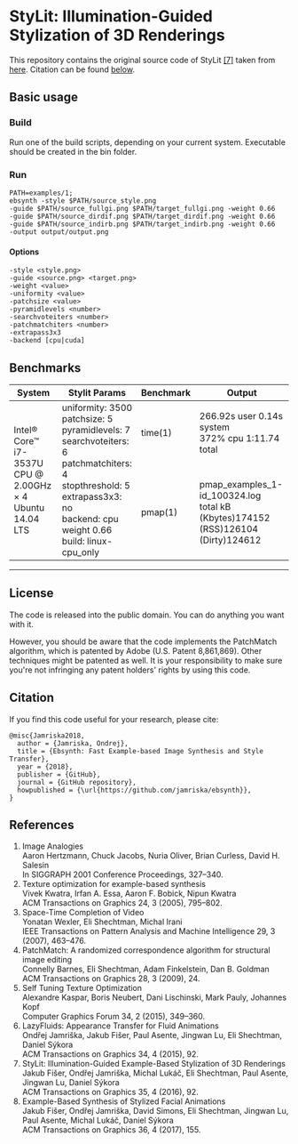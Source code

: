 # StyLit: Illumination-Guided Stylization of 3D Renderings

This repository contains the original source code of StyLit [[7]](#references) taken from [here](https://github.com/jamriska/ebsynth). Citation can be found [below](#citation).


## Basic usage

### Build

Run one of the build scripts, depending on your current system. Executable should be created in the bin folder.

### Run

```
PATH=examples/1;
ebsynth -style $PATH/source_style.png
-guide $PATH/source_fullgi.png $PATH/target_fullgi.png -weight 0.66
-guide $PATH/source_dirdif.png $PATH/target_dirdif.png -weight 0.66
-guide $PATH/source_indirb.png $PATH/target_indirb.png -weight 0.66
-output output/output.png
```

  #### Options
  ```
  -style <style.png>
  -guide <source.png> <target.png>
  -weight <value>
  -uniformity <value>
  -patchsize <value>
  -pyramidlevels <number>
  -searchvoteiters <number>
  -patchmatchiters <number>
  -extrapass3x3
  -backend [cpu|cuda]
  ```

## Benchmarks

<table>
  <thead>
    <tr>
      <th>System</th>
      <th>Stylit Params</th>
      <th>Benchmark</th>
      <th>Output</th>
  </tr>
  </thead>
  <tbody>
    <tr>
      <td rowspan=2>Intel® Core™ i7-3537U CPU @ 2.00GHz × 4 </br> Ubuntu 14.04 LTS </td>
      <td rowspan=2>uniformity: 3500 </br> 
                    patchsize: 5 </br> 
                    pyramidlevels: 7 </br> 
                    searchvoteiters: 6 </br> 
                    patchmatchiters: 4 </br> 
                    stopthreshold: 5 </br> 
                    extrapass3x3: no </br> 
                    backend: cpu </br>
                    weight 0.66 </br>
                    build: linux-cpu_only </td>
      <td>time(1)</td>
      <td> 266.92s user 0.14s system </br> 372% cpu 1:11.74 total </td>
    </tr>
    <tr>
      <td rowspan=1>pmap(1)</td>
      <td>pmap_examples_1-id_100324.log </br> total kB   (Kbytes)174152  (RSS)126104  (Dirty)124612</td>
    </tr>
  </tbody>
</table>



--------------------------------------------------------------------------

## License

The code is released into the public domain. You can do anything you want with it.

However, you should be aware that the code implements the PatchMatch algorithm, which is patented by Adobe (U.S. Patent 8,861,869). Other techniques might be patented as well. It is your responsibility to make sure you're not infringing any patent holders' rights by using this code. 

## Citation

If you find this code useful for your research, please cite:

```
@misc{Jamriska2018,
  author = {Jamriska, Ondrej},
  title = {Ebsynth: Fast Example-based Image Synthesis and Style Transfer},
  year = {2018},
  publisher = {GitHub},
  journal = {GitHub repository},
  howpublished = {\url{https://github.com/jamriska/ebsynth}},
}
```

## References

1. Image Analogies  
Aaron Hertzmann, Chuck Jacobs, Nuria Oliver, Brian Curless, David H. Salesin  
In SIGGRAPH 2001 Conference Proceedings, 327–340.  
2. Texture optimization for example-based synthesis  
Vivek Kwatra, Irfan A. Essa, Aaron F. Bobick, Nipun Kwatra  
ACM Transactions on Graphics 24, 3 (2005), 795–802.  
3. Space-Time Completion of Video  
Yonatan Wexler, Eli Shechtman, Michal Irani  
IEEE Transactions on Pattern Analysis and Machine Intelligence 29, 3 (2007), 463–476.  
4. PatchMatch: A randomized correspondence algorithm for structural image editing  
Connelly Barnes, Eli Shechtman, Adam Finkelstein, Dan B. Goldman  
ACM Transactions on Graphics 28, 3 (2009), 24.  
5. Self Tuning Texture Optimization  
Alexandre Kaspar, Boris Neubert, Dani Lischinski, Mark Pauly, Johannes Kopf  
Computer Graphics Forum 34, 2 (2015), 349–360.  
6. LazyFluids: Appearance Transfer for Fluid Animations  
Ondřej Jamriška, Jakub Fišer, Paul Asente, Jingwan Lu, Eli Shechtman, Daniel Sýkora  
ACM Transactions on Graphics 34, 4 (2015), 92.  
7. StyLit: Illumination-Guided Example-Based Stylization of 3D Renderings  
Jakub Fišer, Ondřej Jamriška, Michal Lukáč, Eli Shechtman, Paul Asente, Jingwan Lu, Daniel Sýkora  
ACM Transactions on Graphics 35, 4 (2016), 92.  
8. Example-Based Synthesis of Stylized Facial Animations  
Jakub Fišer, Ondřej Jamriška, David Simons, Eli Shechtman, Jingwan Lu, Paul Asente, Michal Lukáč, Daniel Sýkora  
ACM Transactions on Graphics 36, 4 (2017), 155.  
